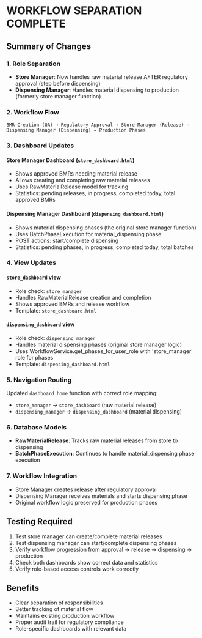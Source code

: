 # WORKFLOW SEPARATION COMPLETE

## Summary of Changes

### 1. Role Separation
- **Store Manager**: Now handles raw material release AFTER regulatory approval (step before dispensing)  
- **Dispensing Manager**: Handles material dispensing to production (formerly store manager function)

### 2. Workflow Flow
```
BMR Creation (QA) → Regulatory Approval → Store Manager (Release) → Dispensing Manager (Dispensing) → Production Phases
```

### 3. Dashboard Updates

#### Store Manager Dashboard (`store_dashboard.html`)
- Shows approved BMRs needing material release
- Allows creating and completing raw material releases
- Uses RawMaterialRelease model for tracking
- Statistics: pending releases, in progress, completed today, total approved BMRs

#### Dispensing Manager Dashboard (`dispensing_dashboard.html`)  
- Shows material dispensing phases (the original store manager function)
- Uses BatchPhaseExecution for material_dispensing phase
- POST actions: start/complete dispensing
- Statistics: pending phases, in progress, completed today, total batches

### 4. View Updates

#### `store_dashboard` view
- Role check: `store_manager`
- Handles RawMaterialRelease creation and completion
- Shows approved BMRs and release workflow
- Template: `store_dashboard.html`

#### `dispensing_dashboard` view  
- Role check: `dispensing_manager`
- Handles material dispensing phases (original store manager logic)
- Uses WorkflowService.get_phases_for_user_role with 'store_manager' role for phases
- Template: `dispensing_dashboard.html`

### 5. Navigation Routing
Updated `dashboard_home` function with correct role mapping:
- `store_manager` → `store_dashboard` (raw material release)
- `dispensing_manager` → `dispensing_dashboard` (material dispensing)

### 6. Database Models
- **RawMaterialRelease**: Tracks raw material releases from store to dispensing
- **BatchPhaseExecution**: Continues to handle material_dispensing phase execution

### 7. Workflow Integration
- Store Manager creates release after regulatory approval
- Dispensing Manager receives materials and starts dispensing phase
- Original workflow logic preserved for production phases

## Testing Required
1. Test store manager can create/complete material releases
2. Test dispensing manager can start/complete dispensing phases  
3. Verify workflow progression from approval → release → dispensing → production
4. Check both dashboards show correct data and statistics
5. Verify role-based access controls work correctly

## Benefits
- Clear separation of responsibilities
- Better tracking of material flow
- Maintains existing production workflow
- Proper audit trail for regulatory compliance
- Role-specific dashboards with relevant data
